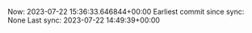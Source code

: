 Now: 2023-07-22 15:36:33.646844+00:00 Earliest commit since sync: None Last sync: 2023-07-22 14:49:39+00:00
